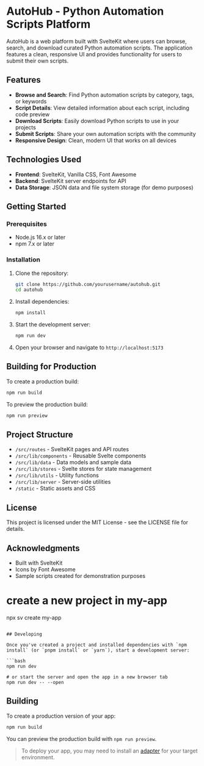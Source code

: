 # AutoHub - Python Automation Scripts Platform

AutoHub is a web platform built with SvelteKit where users can browse, search, and download curated Python automation scripts. The application features a clean, responsive UI and provides functionality for users to submit their own scripts.

## Features

- **Browse and Search**: Find Python automation scripts by category, tags, or keywords
- **Script Details**: View detailed information about each script, including code preview
- **Download Scripts**: Easily download Python scripts to use in your projects
- **Submit Scripts**: Share your own automation scripts with the community
- **Responsive Design**: Clean, modern UI that works on all devices

## Technologies Used

- **Frontend**: SvelteKit, Vanilla CSS, Font Awesome
- **Backend**: SvelteKit server endpoints for API
- **Data Storage**: JSON data and file system storage (for demo purposes)

## Getting Started

### Prerequisites

- Node.js 16.x or later
- npm 7.x or later

### Installation

1. Clone the repository:
   ```bash
   git clone https://github.com/yourusername/autohub.git
   cd autohub
   ```

2. Install dependencies:
   ```bash
   npm install
   ```

3. Start the development server:
   ```bash
   npm run dev
   ```

4. Open your browser and navigate to `http://localhost:5173`

## Building for Production

To create a production build:

```bash
npm run build
```

To preview the production build:

```bash
npm run preview
```

## Project Structure

- `/src/routes` - SvelteKit pages and API routes
- `/src/lib/components` - Reusable Svelte components
- `/src/lib/data` - Data models and sample data
- `/src/lib/stores` - Svelte stores for state management
- `/src/lib/utils` - Utility functions
- `/src/lib/server` - Server-side utilities
- `/static` - Static assets and CSS

## License

This project is licensed under the MIT License - see the LICENSE file for details.

## Acknowledgments

- Built with SvelteKit
- Icons by Font Awesome
- Sample scripts created for demonstration purposes

# create a new project in my-app
npx sv create my-app
```

## Developing

Once you've created a project and installed dependencies with `npm install` (or `pnpm install` or `yarn`), start a development server:

```bash
npm run dev

# or start the server and open the app in a new browser tab
npm run dev -- --open
```

## Building

To create a production version of your app:

```bash
npm run build
```

You can preview the production build with `npm run preview`.

> To deploy your app, you may need to install an [adapter](https://svelte.dev/docs/kit/adapters) for your target environment.
